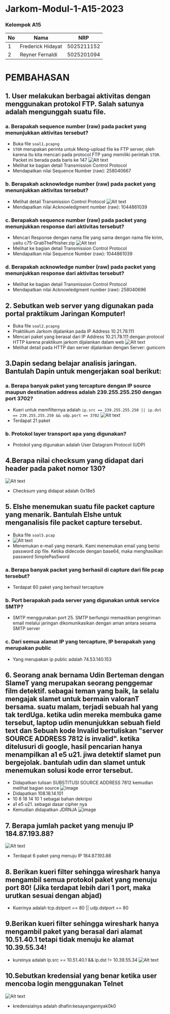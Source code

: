 # Jarkom-Modul-1-A15-2023

### Kelompok A15

| **No** | **Nama**                   | **NRP**    |
| ------ | -------------------------- | ---------- |
| 1      | Frederick Hidayat          | 5025211152 |
| 2      | Reyner Fernaldi            | 5025201094 |


# PEMBAHASAN

## 1. User melakukan berbagai aktivitas dengan menggunakan protokol FTP. Salah satunya adalah mengunggah suatu file.

### a. Berapakah sequence number (raw) pada packet yang menunjukkan aktivitas tersebut?
- Buka file ```soal1.pcapng```
- `STOR` merupakan perinta untuk Meng-upload file ke FTP server, oleh karena itu kita mencari pada protocol FTP yang memiliki perintah `STOR`. Packet ini berada pada baris ke 147
    ![Alt text](img/1a.png?raw=true "Title")
- Melihat ke bagian detail Transmission Control Protocol
- Mendapatkan nilai Sequence Number (raw): 258040667

### b. Berapakah acknowledge number (raw) pada packet yang menunjukkan aktivitas tersebut? 

- Melihat detail Transmission Control Protocol
    ![Alt text](img/1aa.png?raw=true "1a")
- Mendapatkan nilai Acknowledgment number (raw): 1044861039

### c. Berapakah sequence number (raw) pada packet yang menunjukkan response dari aktivitas tersebut?

-  Mencari Response dengan nama file yang sama dengan nama file kirim, yaitu c75-GrabThePhisher.zip
    ![Alt text](img/1c.png?raw=true "1a")
-  Melihat ke bagian detail Transmission Control Protocol
- Mendapatkan nilai Sequence Number (raw): 1044861039

### d. Berapakah acknowledge number (raw) pada packet yang menunjukkan response dari aktivitas tersebut?

-  Melihat ke bagian detail Transmission Control Protocol
- Mendapatkan nilai Acknowledgment number (raw): 258040696

## 2. Sebutkan web server yang digunakan pada portal praktikum Jaringan Komputer!
- Buka file ```soal2.pcapng```
- Praktiikum Jarkom dijalankan pada IP Address 10.21.78.111
- Mencari paket yang berasal dari IP Address 10.21.78.111 dengan protocol HTTP karena praktikum jarkom dijalankan dalam web
![Alt text](img/2.png?raw=true "1a")
- Melihat detail pada HTTP dan server dijalankan dengan Server: gunicorn

## 3.Dapin sedang belajar analisis jaringan. Bantulah Dapin untuk mengerjakan soal berikut:

### a. Berapa banyak paket yang tercapture dengan IP source maupun destination address adalah 239.255.255.250 dengan port 3702?
- Kueri untuk memfilternya adalah 
`ip.src == 239.255.255.250 || ip.dst == 239.255.255.250 && udp.port == 3702`
![Alt text](img/3.png?raw=true "1a")
- Terdapat 21 paket

### b. Protokol layer transport apa yang digunakan?
- Protokol yang digunakan adalah User Datagram Protocol (UDP)

## 4.Berapa nilai checksum yang didapat dari header pada paket nomor 130?
![Alt text](img/4.png?raw=true "1a")
- Checksum yang didapat adalah 0x18e5
## 5. Elshe menemukan suatu file packet capture yang menarik. Bantulah Elshe untuk menganalisis file packet capture tersebut.

- Buka file ```soal5.pcap```
- ![Alt text](img/5a.png?raw=true "1a")
- Menemukan e-mail yang menarik. Kami menemukan email yang berisi password zip file. Ketika didecode dengan base64, maka menghasilkan password 5implePas5word
### a. Berapa banyak packet yang berhasil di capture dari file pcap tersebut?

- Terdapat 60 paket yang berhasil tercapture

### b. Port berapakah pada server yang digunakan untuk service SMTP?

- SMTP menggunakan port 25. SMTP berfungsi memastikan pengiriman email melalui jaringan dikomunikasikan dengan aman antara sesama SMTP server

### c. Dari semua alamat IP yang tercapture, IP berapakah yang merupakan public 

- Yang merupakan ip public adalah 74.53.140.153

## 6. Seorang anak bernama Udin Berteman dengan SlameT yang merupakan seorang penggemar film detektif. sebagai teman yang baik, Ia selalu mengajak slamet untuk bermain valoranT bersama. suatu malam, terjadi sebuah hal yang tak terdUga. ketika udin mereka membuka game tersebut, laptop udin menunjukkan sebuah field text dan Sebuah kode Invalid bertuliskan "server SOURCE ADDRESS 7812 is invalid". ketika ditelusuri di google, hasil pencarian hanya menampilkan a1 e5 u21. jiwa detektif slamet pun bergejolak. bantulah udin dan slamet untuk menemukan solusi kode error tersebut.

- Didapatkan tulisan SUBSTITUSI SOURCE ADDRESS 7812 kemudian melihat bagian source
  ![image](https://github.com/reynerfernaldi/Jarkom-Modul-1-A15-2023/assets/90272678/d01d8fb4-26d4-46f9-85ea-6926311ba943)
- Didapatkan 108.18.14.101
- 10 8 18 14 10 1 sebagai bahan dekripsi
- a1 e5 u21. sebagai dasar cipher nya
- Kemudian didapatkan JDRNJA
![image](https://github.com/reynerfernaldi/Jarkom-Modul-1-A15-2023/assets/90272678/1595a8a0-a11b-4584-b1fb-851ebb8d7c12)



## 7. Berapa jumlah packet yang menuju IP 184.87.193.88?
![Alt text](img/7.png?raw=true "1a")
- Terdapat 6 paket yang menuju IP 184.87.193.88

## 8. Berikan kueri filter sehingga wireshark hanya mengambil semua protokol paket yang menuju port 80! (Jika terdapat lebih dari 1 port, maka urutkan sesuai dengan abjad)
- Kuerinya adalah tcp.dstport == 80 || udp.dstport == 80

## 9.Berikan kueri filter sehingga wireshark hanya mengambil paket yang berasal dari alamat 10.51.40.1 tetapi tidak menuju ke alamat 10.39.55.34!

- kureinya adalah ip.src == 10.51.40.1 && ip.dst != 10.39.55.34
    ![Alt text](img/9.png?raw=true "1a")


## 10.Sebutkan kredensial yang benar ketika user mencoba login menggunakan Telnet
![Alt text](img/10.png?raw=true "1a")
- kredensialnya adalah dhafin:kesayangannyak0k0






